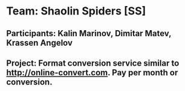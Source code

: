 # Team: Shaolin Spiders [SS]

## Participants: Kalin Marinov, Dimitar Matev, Krassen Angelov

## Project: Format conversion service similar to http://online-convert.com. Pay per month or conversion.
